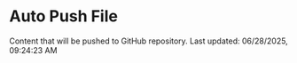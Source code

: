 # Auto Push File

Content that will be pushed to GitHub repository.
Last updated: 06/28/2025, 09:24:23 AM